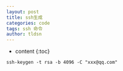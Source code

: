```yaml
---
layout: post
title: ssh生成
categories: code
tags: ssh 命令
author: tldsn
---
```


* content
{:toc}

```
ssh-keygen -t rsa -b 4096 -C "xxx@qq.com"
```
